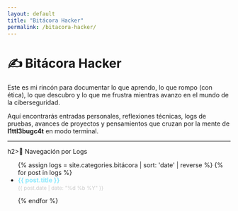 ```yaml
---
layout: default
title: "Bitácora Hacker"
permalink: /bitacora-hacker/
---
```


# ✍️ Bitácora Hacker

Este es mi rincón para documentar lo que aprendo, lo que rompo (con ética), lo que descubro y lo que me frustra mientras avanzo en el mundo de la ciberseguridad.

Aquí encontrarás entradas personales, reflexiones técnicas, logs de pruebas, avances de proyectos y pensamientos que cruzan por la mente de **l1ttl3bugc4t** en modo terminal.

---
h2>🧭 Navegación por Logs</h2>

<ul>
  {% assign logs = site.categories.bitácora | sort: 'date' | reverse %}
  {% for post in logs %}
    <li style="margin-bottom: 0.8rem;">
      <a href="{{ post.url | relative_url }}" style="font-weight: bold; text-decoration: none; color: #8be9fd;">
        {{ post.title }}
      </a><br>
      <small style="color: #ccc;">{{ post.date | date: "%d %b %Y" }}</small>
    </li>
  {% endfor %}
</ul>
